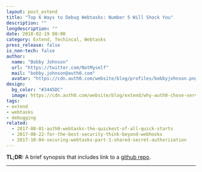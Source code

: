 ```yaml
---
layout: post_extend
title: "Top 6 Ways to Debug Webtasks: Number 5 Will Shock You"
description: ""
longdescription: ""
date: 2018-02-19 08:00
category: Extend, Techincal, Webtasks
press_release: false
is_non-tech: false
author:
  name: "Bobby Johnson"
  url: "https://twitter.com/NotMyself"
  mail: "bobby.johnson@auth0.com"
  avatar: "https://cdn.auth0.com/website/blog/profiles/bobbyjohnson.png"
design:
  bg_color: "#3445DC"
  image: https://cdn.auth0.com/website/blog/extend/why-auth0-chose-serverless-extensibility/logo.png
tags:
- extend
- webtasks
- debugging
related:
  - 2017-08-01-auth0-webtasks-the-quickest-of-all-quick-starts
  - 2017-08-22-for-the-best-security-think-beyond-webhooks
  - 2017-10-04-securing-webtasks-part-1-shared-secret-authorization
---
```


**TL;DR:** A brief synopsis that includes link to a [github repo](http://www.github.com/).

---
